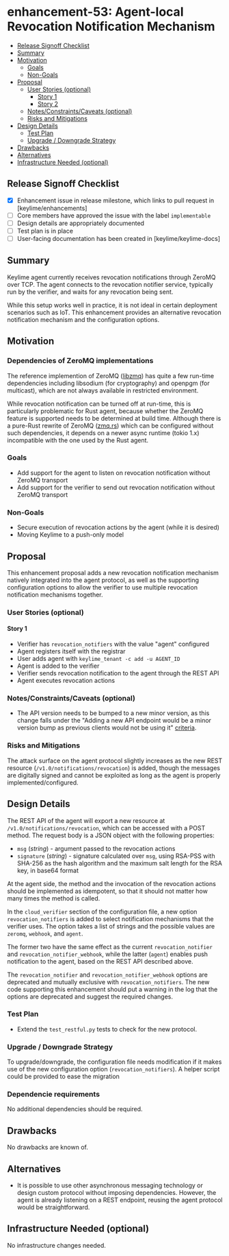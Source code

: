 <!--
**Note:** When your enhancement is complete, all of these comment blocks should be removed.

To get started with this template:

- [ ] **Create an issue in keylime/enhancements**
  When filing an enhancement tracking issue, please ensure to complete all
  fields in that template.  One of the fields asks for a link to the enhancement.  You
  can leave that blank until this enhancement is made a pull request, and then
  go back to the enhancement and add the link.
- [ ] **Make a copy of this template.**
 name it `NNNN-short-descriptive-title`, where `NNNN` is the issue number (with no
  leading-zero padding) assigned to your enhancement above.
- [ ] **Fill out this file as best you can.**
  At minimum, you should fill in the "Summary", and "Motivation" sections.
  These should be easy if you've preflighted the idea of the enhancement with the
  appropriate SIG(s).
- [ ] **Merge early and iterate.**
  Avoid getting hung up on specific details and instead aim to get the goals of
  the enhancement clarified and merged quickly.  The best way to do this is to just
  start with the high-level sections and fill out details incrementally in
  subsequent PRs.
-->
# enhancement-53: Agent-local Revocation Notification Mechanism

<!--
This is the title of your enhancement.  Keep it short, simple, and descriptive.  A good
title can help communicate what the enhancement is and should be considered as part of
any review.
-->

<!--
A table of contents is helpful for quickly jumping to sections of a enhancement and for
highlighting any additional information provided beyond the standard enhancement
template.
-->

<!-- toc -->
- [Release Signoff Checklist](#release-signoff-checklist)
- [Summary](#summary)
- [Motivation](#motivation)
  - [Goals](#goals)
  - [Non-Goals](#non-goals)
- [Proposal](#proposal)
  - [User Stories (optional)](#user-stories-optional)
    - [Story 1](#story-1)
    - [Story 2](#story-2)
  - [Notes/Constraints/Caveats (optional)](#notesconstraintscaveats-optional)
  - [Risks and Mitigations](#risks-and-mitigations)
- [Design Details](#design-details)
  - [Test Plan](#test-plan)
  - [Upgrade / Downgrade Strategy](#upgrade--downgrade-strategy)
- [Drawbacks](#drawbacks)
- [Alternatives](#alternatives)
- [Infrastructure Needed (optional)](#infrastructure-needed-optional)
<!-- /toc -->

## Release Signoff Checklist

<!--
**ACTION REQUIRED:** In order to merge code into a release, there must be an
issue in [keylime/enhancements] referencing this enhancement and targeting a release**.

For enhancements that make changes to code or processes/procedures in core
Keylime i.e., [keylime/keylime], we require the following Release
Signoff checklist to be completed.

Check these off as they are completed for the Release Team to track. These
checklist items _must_ be updated for the enhancement to be released.
-->

- [x] Enhancement issue in release milestone, which links to pull request in [keylime/enhancements]
- [ ] Core members have approved the issue with the label `implementable`
- [ ] Design details are appropriately documented
- [ ] Test plan is in place
- [ ] User-facing documentation has been created in [keylime/keylime-docs]

<!--
**Note:** This checklist is iterative and should be reviewed and updated every time this enhancement is being considered for a milestone.
-->

## Summary

<!--
This section is incredibly important for producing high quality user-focused
documentation such as release notes or a development roadmap.  It should be
possible to collect this information before implementation begins in order to
avoid requiring implementers to split their attention between writing release
notes and implementing the feature itself. Reviewers
should help to ensure that the tone and content of the `Summary` section is
useful for a wide audience.

A good summary is probably at least a paragraph in length.
-->

Keylime agent currently receives revocation notifications through
ZeroMQ over TCP.  The agent connects to the revocation notifier
service, typically run by the verifier, and waits for any revocation
being sent.

While this setup works well in practice, it is not ideal in certain
deployment scenarios such as IoT.  This enhancement provides an
alternative revocation notification mechanism and the configuration
options.

## Motivation

<!--
This section is for explicitly listing the motivation, goals and non-goals of
this enhancement.  Describe why the change is important and the benefits to users.
-->

### Dependencies of ZeroMQ implementations

The reference implemention of ZeroMQ ([libzmq]) has quite a few
run-time dependencies including libsodium (for cryptography) and
openpgm (for multicast), which are not always available in restricted
environment.

While revocation notification can be turned off at run-time, this is
particularly problematic for Rust agent, because whether the ZeroMQ
feature is supported needs to be determined at build time.  Although
there is a pure-Rust rewrite of ZeroMQ ([zmq.rs]) which can be
configured without such dependencies, it depends on a newer async
runtime (tokio 1.x) incompatible with the one used by the Rust agent.

### Goals

<!--
List the specific goals of the enhancement.  What is it trying to achieve?  How will we
know that this has succeeded?
-->
 * Add support for the agent to listen on revocation notification without ZeroMQ transport
 * Add support for the verifier to send out revocation notification without ZeroMQ transport

### Non-Goals

<!--
What is out of scope for this enhancement?  Listing non-goals helps to focus discussion
and make progress.
-->
 * Secure execution of revocation actions by the agent (while it is desired)
 * Moving Keylime to a push-only model

## Proposal

<!--
This is where we get down to the specifics of what the proposal actually is.
This should have enough detail that reviewers can understand exactly what
you're proposing, but should not include things like API designs or
implementation.  The "Design Details" section below is for the real
nitty-gritty.
-->

This enhancement proposal adds a new revocation notification mechanism
natively integrated into the agent protocol, as well as the supporting
configuration options to allow the verifier to use multiple revocation
notification mechanisms together.

### User Stories (optional)

<!--
Detail the things that people will be able to do if this enhancement is implemented.
Include as much detail as possible so that people can understand the "how" of
the system.  The goal here is to make this feel real for users without getting
bogged down.
-->

#### Story 1
 * Verifier has `revocation_notifiers` with the value "agent" configured
 * Agent registers itself with the registrar
 * User adds agent with `keylime_tenant -c add -u AGENT_ID`
 * Agent is added to the verifier
 * Verifier sends revocation notification to the agent through the REST API
 * Agent executes revocation actions

### Notes/Constraints/Caveats (optional)

<!--
What are the caveats to the proposal?
What are some important details that didn't come across above.
Go in to as much detail as necessary here.
This might be a good place to talk about core concepts and how they relate.
-->
 * The API version needs to be bumped to a new minor version, as this change falls under the "Adding a new API endpoint would be a minor version bump as previous clients would not be using it" [criteria](https://github.com/keylime/enhancements/blob/master/45_api_versioning.md#design-details).

### Risks and Mitigations

<!--
What are the risks of this proposal and how do we mitigate.  Think broadly.
For example, consider both security and how this will impact the larger
enhancement ecosystem.

How will security be reviewed and by whom?
-->

The attack surface on the agent protocol slightly increases as the new
REST resource (`/v1.0/notifications/revocation`) is added, though the
messages are digitally signed and cannot be exploited as long as the
agent is properly implemented/configured.

## Design Details

<!--
This section should contain enough information that the specifics of your
change are understandable.  This may include API specs (though not always
required) or even code snippets.  If there's any ambiguity about HOW your
proposal will be implemented, this is the place to discuss them.
-->

The REST API of the agent will export a new resource at
`/v1.0/notifications/revocation`, which can be accessed with a POST
method.  The request body is a JSON object with the following properties:

- `msg` (_string_) - argument passed to the revocation actions
- `signature` (_string_) - signature calculated over `msg`, using RSA-PSS with SHA-256 as the hash algorithm and the maximum salt length for the RSA key, in base64 format

At the agent side, the method and the invocation of the revocation
actions should be implemented as idempotent, so that it should not
matter how many times the method is called.

In the `cloud_verifier` section of the configuration file, a new
option `revocation_notifiers` is added to select notification
mechanisms that the verifier uses.  The option takes a list of strings
and the possible values are `zeromq`, `webhook`, and `agent`.

The former two have the same effect as the current
`revocation_notifier` and `revocation_notifier_webhook`, while the
latter (`agent`) enables push notification to the agent, based on the
REST API described above.

The `revocation_notifier` and `revocation_notifier_webhook` options
are deprecated and mutually exclusive with `revocation_notifiers`. The
new code supporting this enhancement should put a warning in the log
that the options are deprecated and suggest the required changes.

### Test Plan

<!--
**Note:** *Not required until targeted at a release.*

Consider the following in developing a test plan for this enhancement:
- Will there be e2e and integration tests, in addition to unit tests?
- How will it be tested in isolation vs with other components?

No need to outline all of the test cases, just the general strategy.  Anything
that would count as tricky in the implementation and anything particularly
challenging to test should be called out.

All code is expected to have adequate tests (eventually with coverage
expectations).
-->

 * Extend the `test_restful.py` tests to check for the new protocol.

### Upgrade / Downgrade Strategy

<!--
If applicable, how will the component be upgraded and downgraded? Make sure
this is in the test plan.

Consider the following in developing an upgrade/downgrade strategy for this enhancement
-->
To upgrade/downgrade, the configuration file needs modification if it
makes use of the new configuration option (`revocation_notifiers`). A
helper script could be provided to ease the migration

### Dependencie requirements

<!--
If your new change requires new dependencies, please outline and demonstrate that your selected dependency 
is well maintained and packaged in Keylime's supported Operating Systems (currently Debian Stable
and as of time writing Fedora 32/33). 

During code implementation you will also be expected to add the package to CI , the keylime ansible role and 
keylimes main installer (`keylime/installers.sh`).

If the package is not available in the supported Operated systems, the PR will not be merged into master. 

Adding the package in `requirements.txt` is not sufficent for master which is where we tag releases from. 

You may however be able to work within an experimental branch until a package is made available. If this is
the case, please outline it in this enhancement.

-->
No additional dependencies should be required.

## Drawbacks

<!--
Why should this enhancement _not_ be implemented?
-->
No drawbacks are known of.

## Alternatives

<!--
What other approaches did you consider and why did you rule them out?  These do
not need to be as detailed as the proposal, but should include enough
information to express the idea and why it was not acceptable.
-->
 * It is possible to use other asynchronous messaging technology or
   design custom protocol without imposing dependencies.  However, the
   agent is already listening on a REST endpoint, reusing the agent
   protocol would be straightforward.

## Infrastructure Needed (optional)

<!--
Use this section if you need things infrastructure related specific to your enhancement.  Examples include a
new subproject, repos requested, github webhook, changes to CI (travis).
-->
No infrastructure changes needed.

[libzmq]: https://github.com/zeromq/libzmq/
[zmq.rs]: https://github.com/zeromq/zmq.rs/
